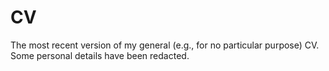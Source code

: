 # CV
The most recent version of my general (e.g., for no particular purpose) CV. 
Some personal details have been redacted. 
